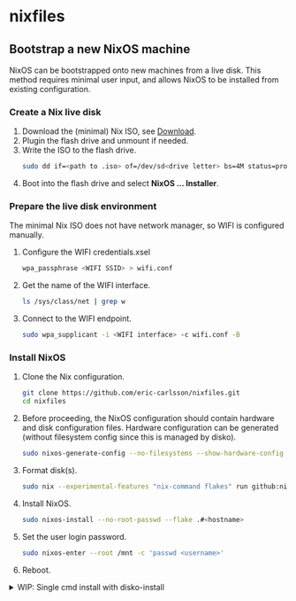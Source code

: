 # nixfiles

## Bootstrap a new NixOS machine

NixOS can be bootstrapped onto new machines from a live disk. This method requires minimal user input, and allows NixOS to be installed from existing configuration.

### Create a Nix live disk

1. Download the (minimal) Nix ISO, see [Download](https://nixos.org/download/).
2. Plugin the flash drive and unmount if needed.
3. Write the ISO to the flash drive.
    ```bash
    sudo dd if=<path to .iso> of=/dev/sd<drive letter> bs=4M status=progress oflag=sync
    ```
4. Boot into the flash drive and select **NixOS ... Installer**.

### Prepare the live disk environment

The minimal Nix ISO does not have network manager, so WIFI is configured manually.

1. Configure the WIFI credentials.xsel
    ```bash
    wpa_passphrase <WIFI SSID> > wifi.conf
    ```
2. Get the name of the WIFI interface.
    ```bash
    ls /sys/class/net | grep w
    ```
3. Connect to the WIFI endpoint.
    ```bash
    sudo wpa_supplicant -i <WIFI interface> -c wifi.conf -B
    ```

### Install NixOS

1. Clone the Nix configuration.
    ```bash
    git clone https://github.com/eric-carlsson/nixfiles.git
    cd nixfiles
    ```

2. Before proceeding, the NixOS configuration should contain hardware and disk configuration files. Hardware configuration can be generated (without filesystem config since this is managed by disko).
    ```bash
    sudo nixos-generate-config --no-filesystems --show-hardware-config
    ```
3. Format disk(s).
    ```bash
    sudo nix --experimental-features "nix-command flakes" run github:nix-community/disko/latest -- --mode destroy,format,mount --flake .#<hostname>
    ```
4. Install NixOS.
    ```bash
    sudo nixos-install --no-root-passwd --flake .#<hostname>
    ```
5.  Set the user login password.
    ```bash
    sudo nixos-enter --root /mnt -c 'passwd <username>'
    ```
6. Reboot.

<details>

<summary>WIP: Single cmd install with disko-install</summary>

### Prepare the live disk environment

The minimal Nix installer uses an in-memory file system for the Nix store. This tends cause OOM issues. Solve this by creating a swap partition.

1. Create a new partition.
    ```bash
    sudo fdisk /dev/sd<drive letter>
    ```
    Enter `n` and press enter until asked to enter the last sector. Enter a size that will fit on the flash drive, for example `+16000M`. Once created, assign a type by entering `t` and entering `82`. Enter `w` to write changes to disk.
2. Format the swap partition.
    ```bash
    sudo mkswap /dev/sd<drive letter><partition number>
    ```
3. Activate the swap partition.
    ```bash
    sudo swapon /dev/sd<drive letter><partition number>
    ```
4. Remount the Nix store to use the swap space.
    ```bash
    sudo mount -o remount,size=15G,noatime /nix/.rw-store
    ```

### Generate hardware configuration

Generate a hardware configuration file for the machine.

```bash
sudo nixos-generate-config --no-filesystems --show-hardware-config
```

Add the output to `host/<hostname>/hardware-configuration.nix` and push to remote.


### Install NixOS

```bash
sudo nix \
    --extra-experimental-features 'flakes nix-command' \
    run github:nix-community/disko#disko-install -- \
    --flake "github:eric-carlsson/nixfiles#<hostname>" \
    --write-efi-boot-entries \
    --disk main "<disk device>"
```

</details>
